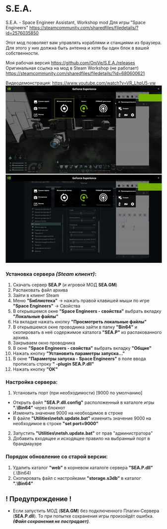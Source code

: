 # S.E.A.
S.E.A. - Space Engineer Assistant, Workshop mod Для игры "Space Engineers" https://steamcommunity.com/sharedfiles/filedetails/?id=2576035850

Этот мод позволяет вам управлять кораблями и станциями из браузера. Для этого у них должна быть антенна и хотя бы один блок в вашей собственности.

Моя рабочая версия https://github.com/OniVe/S.E.A./releases  
Оригинальная ссылка на мод в Steam Workshop (не работает) https://steamcommunity.com/sharedfiles/filedetails/?id=680600621

Видеодемонстрация: https://www.youtube.com/watch?v=VR_LhpU5-vw  
![Пример работы 1](https://github.com/Twertoon/SEA/blob/master/gif%20example/ezgif.com-gif-maker.gif)  
![Пример работы 2](https://github.com/Twertoon/SEA/blob/master/gif%20example/ezgif.com-gif-maker%20(1).gif)

###   Установка сервера *(Steam клиент)*:
1.  Скачать сервер **SEA.P** (и игровой МОД **SEA.GM**)
2.  Распаковать файл архива
3.  Зайти в клиент Steam
4.  Меню **"Библиотека"** -> нажать правой клавишей мыши по игре **"Space Engineers"** -> Свойства
5.  В открывшемся окне **"Space Engineers - свойства"** выбрать вкладку **"Локальные файлы"**
6.  На вкладке нажать кнопку **"Просмотреть локальные файлы"**
7.  В открывшемся окне проводника зайти в папку **"Bin64"** и скопировать в неё содержимое каталога **"SEA.P"** из распакованного архива.
8.  Закрываем окно проводника
9.  В окне **"Space Engineers - свойства"** выбрать вкладку **"Общие"**
10. Нажать кнопку **"Установить параметры запуска..."**
11. В окне **"Параметры запуска - Space Engineers"** в поле ввода прописать строку **" -plugin SEA.P.dll"**
12. Нажать кнопку **"OK"**
	
###   Настройка сервера:
1.	Установить порт (при необходимости) [9000 по умолчанию]
  *	Открыть файл **"SEA.P.dll.config"** расположенный в каталоге игры **".\Bin64"** через блокнот
  *	Изменить значение 9000 на необходимое в строке **<add key="port" value="9000" />**
  *	В файле **"Utilities\netsh.update.bat"** изменить значение 9000 на необходимое в строке **"set port=9000"**
2.	Запустить **"Utilities\netsh.update.bat"** от прав "администратора"
3.	Добавить входящее и исходящее правило на выбранный порт в брандмауэре

###   Порядок обновление со старой версии:
1.  Удалить каталог **"web"** в корневом каталоге сервера **"SEA.P.dll"**  (.\Bin64)
2.  Скопировать файл с настройками **"storage.s3db"** в каталог **".\Bin64"**

##   ! Предупреждение !
* Если запустить МОД (**SEA.GM**) без подключенного Плагин-Сервера (**SEA.P.dll**). То при попытке сохранения игры произойдёт ошибка. ***(Файл сохранения не пострадает)***.